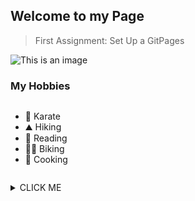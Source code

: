## Welcome to my Page

>First Assignment: Set Up a GitPages

![This is an image](https://myoctocat.com/assets/images/base-octocat.svg)

### My Hobbies

```
```
- 🥋 Karate
- ⛰️ Hiking
- 📖 Reading
- 🚴‍♀️ Biking
- 🥞 Cooking

```
```


<details><summary>CLICK ME</summary>
<p>
  
</p>
</details>
